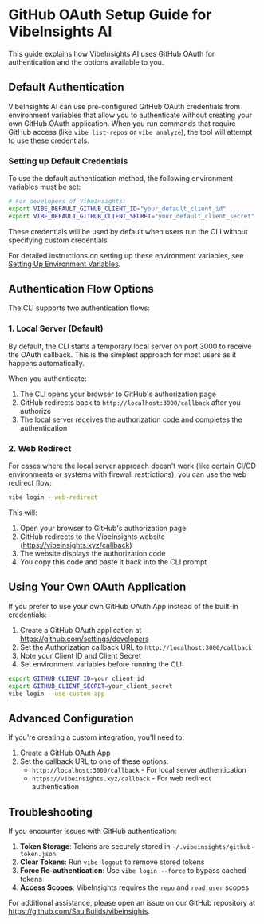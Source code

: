 # GitHub OAuth Setup Guide for VibeInsights AI

This guide explains how VibeInsights AI uses GitHub OAuth for authentication and the options available to you.

## Default Authentication

VibeInsights AI can use pre-configured GitHub OAuth credentials from environment variables that allow you to authenticate without creating your own GitHub OAuth application. When you run commands that require GitHub access (like `vibe list-repos` or `vibe analyze`), the tool will attempt to use these credentials.

### Setting up Default Credentials

To use the default authentication method, the following environment variables must be set:

```bash
# For developers of VibeInsights:
export VIBE_DEFAULT_GITHUB_CLIENT_ID="your_default_client_id"
export VIBE_DEFAULT_GITHUB_CLIENT_SECRET="your_default_client_secret"
```

These credentials will be used by default when users run the CLI without specifying custom credentials.

For detailed instructions on setting up these environment variables, see [Setting Up Environment Variables](./SETUP_ENV.md).

## Authentication Flow Options

The CLI supports two authentication flows:

### 1. Local Server (Default)

By default, the CLI starts a temporary local server on port 3000 to receive the OAuth callback. This is the simplest approach for most users as it happens automatically.

When you authenticate:
1. The CLI opens your browser to GitHub's authorization page
2. GitHub redirects back to `http://localhost:3000/callback` after you authorize
3. The local server receives the authorization code and completes the authentication

### 2. Web Redirect

For cases where the local server approach doesn't work (like certain CI/CD environments or systems with firewall restrictions), you can use the web redirect flow:

```bash
vibe login --web-redirect
```

This will:
1. Open your browser to GitHub's authorization page
2. GitHub redirects to the VibeInsights website (https://vibeinsights.xyz/callback)
3. The website displays the authorization code
4. You copy this code and paste it back into the CLI prompt

## Using Your Own OAuth Application

If you prefer to use your own GitHub OAuth App instead of the built-in credentials:

1. Create a GitHub OAuth application at https://github.com/settings/developers
2. Set the Authorization callback URL to `http://localhost:3000/callback`
3. Note your Client ID and Client Secret
4. Set environment variables before running the CLI:

```bash
export GITHUB_CLIENT_ID=your_client_id
export GITHUB_CLIENT_SECRET=your_client_secret
vibe login --use-custom-app
```

## Advanced Configuration

If you're creating a custom integration, you'll need to:

1. Create a GitHub OAuth App
2. Set the callback URL to one of these options:
   - `http://localhost:3000/callback` - For local server authentication
   - `https://vibeinsights.xyz/callback` - For web redirect authentication

## Troubleshooting

If you encounter issues with GitHub authentication:

1. **Token Storage**: Tokens are securely stored in `~/.vibeinsights/github-token.json`
2. **Clear Tokens**: Run `vibe logout` to remove stored tokens
3. **Force Re-authentication**: Use `vibe login --force` to bypass cached tokens
4. **Access Scopes**: VibeInsights requires the `repo` and `read:user` scopes

For additional assistance, please open an issue on our GitHub repository at https://github.com/SaulBuilds/vibeinsights.
